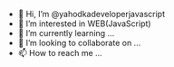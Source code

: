 - 👋 Hi, I’m @yahodkadeveloperjavascript
- 👀 I’m interested in WEB(JavaScript)
- 🌱 I’m currently learning ...
- 💞️ I’m looking to collaborate on ...
- 📫 How to reach me ...

<!---
yahodkadeveloperjavascript/yahodkadeveloperjavascript is a ✨ special ✨ repository because its `README.md` (this file) appears on your GitHub profile.
You can click the Preview link to take a look at your changes.
--->
